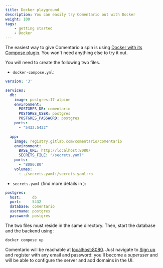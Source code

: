 ```yaml
---
title: Docker playground
description: You can easily try Comentario out with Docker 
weight: 100
tags:
    - getting started
    - Docker
---
```


The easiest way to give Comentario a spin is using [Docker with its Compose plugin](https://docs.docker.com/compose/install/linux/). You won't need anything else to try it out.

<!--more-->

You will need to create the following two files.

* `docker-compose.yml`:
```yaml
version: '3'

services:
  db:
    image: postgres:17-alpine
    environment:
      POSTGRES_DB: comentario
      POSTGRES_USER: postgres
      POSTGRES_PASSWORD: postgres
    ports:
      - "5432:5432"

  app:
    image: registry.gitlab.com/comentario/comentario
    environment:
      BASE_URL: http://localhost:8080/
      SECRETS_FILE: "/secrets.yaml"
    ports:
      - "8080:80"
    volumes:
      - ./secrets.yaml:/secrets.yaml:ro
```
* `secrets.yaml` (find more details in [](/configuration/backend/secrets)):
```yaml
postgres:
  host:     db
  port:     5432
  database: comentario
  username: postgres
  password: postgres
```

The two files must reside in the same directory. Then, start the database and the backend using:


```bash
docker compose up
```

Comentario will be reachable at [localhost:8080](http://localhost:8080). Just navigate to [Sign up](http://localhost:8080/en/auth/signup) and register with any email and password: you'll become a *superuser* and will be able to configure the server and add domains in the UI.
